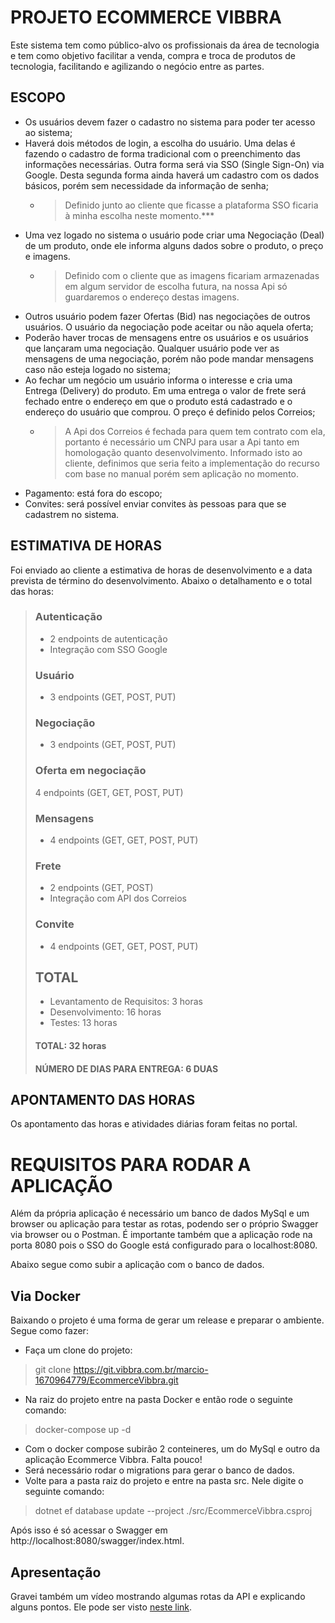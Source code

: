 # PROJETO ECOMMERCE VIBBRA

Este sistema tem como público-alvo os profissionais da área de tecnologia e tem como objetivo facilitar a venda, compra e troca de produtos de tecnologia, facilitando e agilizando o negócio entre as partes.


## ESCOPO

- Os usuários devem fazer o cadastro no sistema para poder ter acesso ao sistema;
- Haverá dois métodos de login, a escolha do usuário. Uma delas é fazendo o cadastro de forma tradicional com o preenchimento das informações necessárias. Outra forma será via SSO (Single Sign-On) via Google. Desta segunda forma ainda haverá um cadastro com os dados básicos, porém sem necessidade da informação de senha;
    - > Definido junto ao cliente que ficasse a plataforma SSO ficaria à minha escolha neste momento.***
- Uma vez logado no sistema o usuário pode criar uma Negociação (Deal) de um produto, onde ele informa alguns dados sobre o produto, o preço e imagens.
    - > Definido com o cliente que as imagens ficariam armazenadas em algum servidor de escolha futura, na nossa Api só guardaremos o endereço destas imagens.
- Outros usuário podem fazer Ofertas (Bid) nas negociações de outros usuários. O usuário da negociação pode aceitar ou não aquela oferta;
- Poderão haver trocas de mensagens entre os usuários e os usuários que lançaram uma negociação. Qualquer usuário pode ver as mensagens de uma negociação, porém não pode mandar mensagens caso não esteja logado no sistema;
- Ao fechar um negócio um usuário informa o interesse e cria uma Entrega (Delivery) do produto. Em uma entrega o valor de frete será fechado entre o endereço em que o produto está cadastrado e o endereço do usuário que comprou. O preço é definido pelos Correios;
    - > A Api dos Correios é fechada para quem tem contrato com ela, portanto é necessário um CNPJ para usar a Api tanto em homologação quanto desenvolvimento. Informado isto ao cliente, definimos que seria feito a implementação do recurso com base no manual porém sem aplicação no momento.
- Pagamento: está fora do escopo;
- Convites: será possível enviar convites às pessoas para que se cadastrem no sistema.

## ESTIMATIVA DE HORAS

Foi enviado ao cliente a estimativa de horas de desenvolvimento e a data prevista de término do desenvolvimento. Abaixo o detalhamento e o total das horas:


> ### Autenticação
> - 2 endpoints de autenticação
> - Integração com SSO Google
>
> ### Usuário
> - 3 endpoints (GET, POST, PUT)
>
> ### Negociação
> - 3 endpoints (GET, POST, PUT)
>
> ### Oferta em negociação
> 4 endpoints (GET, GET, POST, PUT)
>
> ### Mensagens
> - 4 endpoints (GET, GET, POST, PUT)
> 
> ### Frete
> - 2 endpoints (GET, POST)
> - Integração com API dos Correios
>
> ### Convite
> - 4 endpoints (GET, GET, POST, PUT)
>
> ## TOTAL
> - Levantamento de Requisitos: 3 horas
> - Desenvolvimento: 16 horas
> - Testes: 13 horas
> 
> #### TOTAL: 32 horas
> #### NÚMERO DE DIAS PARA ENTREGA: 6 DUAS

## APONTAMENTO DAS HORAS

Os apontamento das horas e atividades diárias foram feitas no portal.


# REQUISITOS PARA RODAR A APLICAÇÃO

Além da própria aplicação é necessário um banco de dados MySql e um browser ou aplicação para testar as rotas, podendo ser o próprio Swagger via browser ou o Postman. É importante também que a aplicação rode na porta 8080 pois o SSO do Google está configurado para o localhost:8080.

Abaixo segue como subir a aplicação com o banco de dados.

## Via Docker

Baixando o projeto é uma forma de gerar um release e preparar o ambiente. Segue como fazer:
- Faça um clone do projeto:
> git clone https://git.vibbra.com.br/marcio-1670964779/EcommerceVibbra.git
- Na raiz do projeto entre na pasta Docker e então rode o seguinte comando:
> docker-compose up -d
- Com o docker compose subirão 2 conteineres, um do MySql e outro da aplicação Ecommerce Vibbra. Falta pouco!
- Será necessário rodar o migrations para gerar o banco de dados.
- Volte para a pasta raiz do projeto e entre na pasta src. Nele digite o seguinte comando: 
> dotnet ef database update --project ./src/EcommerceVibbra.csproj

Após isso é só acessar o Swagger em http://localhost:8080/swagger/index.html.

## Apresentação

Gravei também um vídeo mostrando algumas rotas da API e explicando alguns pontos. Ele pode ser visto [neste link](https://youtu.be/Y3Qk4z5i_Hs).
